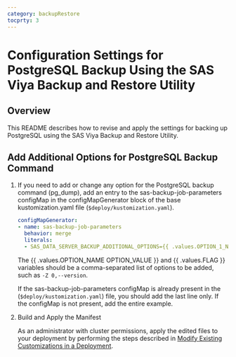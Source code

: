 ```yaml
---
category: backupRestore
tocprty: 3
---
```


# Configuration Settings for PostgreSQL Backup Using the SAS Viya Backup and Restore Utility

## Overview

This README describes how to revise and apply the settings for
backing up PostgreSQL using the SAS Viya Backup and Restore Utility.

## Add Additional Options for PostgreSQL Backup Command

1. If you need to add or change any option for the PostgreSQL backup command (pg_dump),
add an entry to the sas-backup-job-parameters configMap in the configMapGenerator block of the base kustomization.yaml file (`$deploy/kustomization.yaml`).

   ```yaml
   configMapGenerator:
   - name: sas-backup-job-parameters
     behavior: merge
     literals:
     - SAS_DATA_SERVER_BACKUP_ADDITIONAL_OPTIONS={{ .values.OPTION_1_NAME OPTION_1_VALUE }},{{ .values.FLAG_1 }},{{ .values.OPTION_2_NAME OPTION_2_VALUE }}
   ```

   The {{ .values.OPTION_NAME OPTION_VALUE }} and {{ .values.FLAG }} variables should be a comma-separated list of options to be added, such as `-Z 0,--version`.

   If the sas-backup-job-parameters configMap is already present in the (`$deploy/kustomization.yaml`) file, you should add the last line only. If the configMap is not present, add the entire example.

2. Build and Apply the Manifest

   As an administrator with cluster permissions, apply the edited files to your deployment by performing the steps described in [Modify Existing Customizations in a Deployment](https://documentation.sas.com/?cdcId=sasadmincdc&cdcVersion=default&docsetId=dplyml0phy0dkr&docsetTarget=n1f2q6pp0gjheqn1jl204vptrubs.htm).
